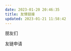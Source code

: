 ```yaml
---
date: 2023-01-20 20:46:35
title: 友情链接
updated: 2023-01-21 11:58:42
---
```

朋友们

<div id="qexo-friends"></div>
<link rel="stylesheet" href="https://cdn.jsdelivr.net/npm/qexo-static@1.1.3/hexo/friends/friends.css"/>
<script src="https://cdn.jsdelivr.net/npm/qexo-static@1.1.3/hexo/friends/friends.js"></script>
<script>loadQexoFriends("qexo-friends", "https://blog.admin.647382.xyz")</script>

友链申请

<div id="friends-api"></div>
<script src="https://npm.elemecdn.com/qexo-friends/friends-api.js"></script>
<script>qexo_friend_api("friends-api","https://blog.admin.647382.xyz");</script>

